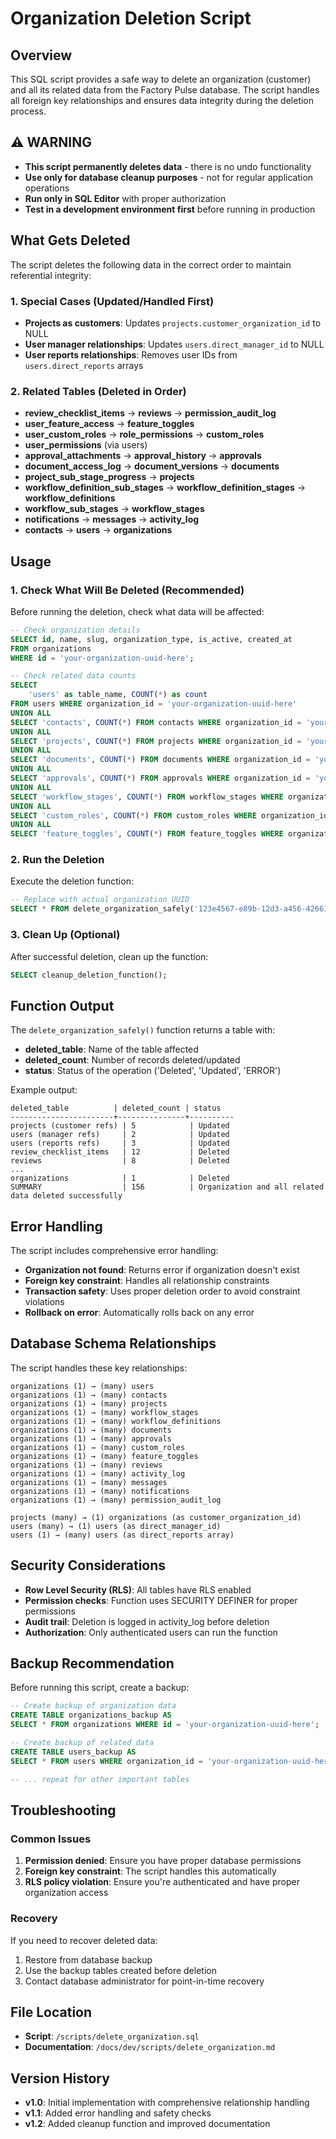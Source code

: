 # Organization Deletion Script

## Overview
This SQL script provides a safe way to delete an organization (customer) and all its related data from the Factory Pulse database. The script handles all foreign key relationships and ensures data integrity during the deletion process.

## ⚠️ WARNING
- **This script permanently deletes data** - there is no undo functionality
- **Use only for database cleanup purposes** - not for regular application operations
- **Run only in SQL Editor** with proper authorization
- **Test in a development environment first** before running in production

## What Gets Deleted

The script deletes the following data in the correct order to maintain referential integrity:

### 1. Special Cases (Updated/Handled First)
- **Projects as customers**: Updates `projects.customer_organization_id` to NULL
- **User manager relationships**: Updates `users.direct_manager_id` to NULL
- **User reports relationships**: Removes user IDs from `users.direct_reports` arrays

### 2. Related Tables (Deleted in Order)
- **review_checklist_items** → **reviews** → **permission_audit_log**
- **user_feature_access** → **feature_toggles**
- **user_custom_roles** → **role_permissions** → **custom_roles**
- **user_permissions** (via users)
- **approval_attachments** → **approval_history** → **approvals**
- **document_access_log** → **document_versions** → **documents**
- **project_sub_stage_progress** → **projects**
- **workflow_definition_sub_stages** → **workflow_definition_stages** → **workflow_definitions**
- **workflow_sub_stages** → **workflow_stages**
- **notifications** → **messages** → **activity_log**
- **contacts** → **users** → **organizations**

## Usage

### 1. Check What Will Be Deleted (Recommended)
Before running the deletion, check what data will be affected:

```sql
-- Check organization details
SELECT id, name, slug, organization_type, is_active, created_at 
FROM organizations 
WHERE id = 'your-organization-uuid-here';

-- Check related data counts
SELECT 
    'users' as table_name, COUNT(*) as count 
FROM users WHERE organization_id = 'your-organization-uuid-here'
UNION ALL
SELECT 'contacts', COUNT(*) FROM contacts WHERE organization_id = 'your-organization-uuid-here'
UNION ALL
SELECT 'projects', COUNT(*) FROM projects WHERE organization_id = 'your-organization-uuid-here'
UNION ALL
SELECT 'documents', COUNT(*) FROM documents WHERE organization_id = 'your-organization-uuid-here'
UNION ALL
SELECT 'approvals', COUNT(*) FROM approvals WHERE organization_id = 'your-organization-uuid-here'
UNION ALL
SELECT 'workflow_stages', COUNT(*) FROM workflow_stages WHERE organization_id = 'your-organization-uuid-here'
UNION ALL
SELECT 'custom_roles', COUNT(*) FROM custom_roles WHERE organization_id = 'your-organization-uuid-here'
UNION ALL
SELECT 'feature_toggles', COUNT(*) FROM feature_toggles WHERE organization_id = 'your-organization-uuid-here';
```

### 2. Run the Deletion
Execute the deletion function:

```sql
-- Replace with actual organization UUID
SELECT * FROM delete_organization_safely('123e4567-e89b-12d3-a456-426614174000');
```

### 3. Clean Up (Optional)
After successful deletion, clean up the function:

```sql
SELECT cleanup_deletion_function();
```

## Function Output

The `delete_organization_safely()` function returns a table with:
- **deleted_table**: Name of the table affected
- **deleted_count**: Number of records deleted/updated
- **status**: Status of the operation ('Deleted', 'Updated', 'ERROR')

Example output:
```
deleted_table          | deleted_count | status
-----------------------+---------------+----------
projects (customer refs) | 5            | Updated
users (manager refs)     | 2            | Updated
users (reports refs)     | 3            | Updated
review_checklist_items   | 12           | Deleted
reviews                  | 8            | Deleted
...
organizations            | 1            | Deleted
SUMMARY                  | 156          | Organization and all related data deleted successfully
```

## Error Handling

The script includes comprehensive error handling:
- **Organization not found**: Returns error if organization doesn't exist
- **Foreign key constraint**: Handles all relationship constraints
- **Transaction safety**: Uses proper deletion order to avoid constraint violations
- **Rollback on error**: Automatically rolls back on any error

## Database Schema Relationships

The script handles these key relationships:

```
organizations (1) → (many) users
organizations (1) → (many) contacts  
organizations (1) → (many) projects
organizations (1) → (many) workflow_stages
organizations (1) → (many) workflow_definitions
organizations (1) → (many) documents
organizations (1) → (many) approvals
organizations (1) → (many) custom_roles
organizations (1) → (many) feature_toggles
organizations (1) → (many) reviews
organizations (1) → (many) activity_log
organizations (1) → (many) messages
organizations (1) → (many) notifications
organizations (1) → (many) permission_audit_log

projects (many) → (1) organizations (as customer_organization_id)
users (many) → (1) users (as direct_manager_id)
users (1) → (many) users (as direct_reports array)
```

## Security Considerations

- **Row Level Security (RLS)**: All tables have RLS enabled
- **Permission checks**: Function uses SECURITY DEFINER for proper permissions
- **Audit trail**: Deletion is logged in activity_log before deletion
- **Authorization**: Only authenticated users can run the function

## Backup Recommendation

Before running this script, create a backup:

```sql
-- Create backup of organization data
CREATE TABLE organizations_backup AS 
SELECT * FROM organizations WHERE id = 'your-organization-uuid-here';

-- Create backup of related data
CREATE TABLE users_backup AS 
SELECT * FROM users WHERE organization_id = 'your-organization-uuid-here';

-- ... repeat for other important tables
```

## Troubleshooting

### Common Issues

1. **Permission denied**: Ensure you have proper database permissions
2. **Foreign key constraint**: The script handles this automatically
3. **RLS policy violation**: Ensure you're authenticated and have proper organization access

### Recovery

If you need to recover deleted data:
1. Restore from database backup
2. Use the backup tables created before deletion
3. Contact database administrator for point-in-time recovery

## File Location

- **Script**: `/scripts/delete_organization.sql`
- **Documentation**: `/docs/dev/scripts/delete_organization.md`

## Version History

- **v1.0**: Initial implementation with comprehensive relationship handling
- **v1.1**: Added error handling and safety checks
- **v1.2**: Added cleanup function and improved documentation
